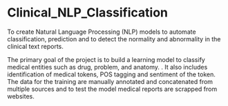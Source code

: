 # Clinical_NLP_Classification

To create Natural Language Processing (NLP) models to automate classification,
prediction and to detect the normality and abnormality in the clinical text reports.

The primary goal of the project is to build a learning model to classify
medical entities such as drug, problem, and anatomy. . It also includes identification
of medical tokens, POS tagging and sentiment of the token. The data for the training
are manually annotated and concatenated from multiple sources and to test the
model medical reports are scrapped from websites.
